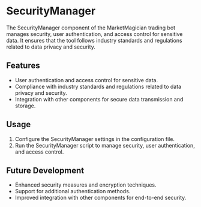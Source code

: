 # SecurityManager

The SecurityManager component of the MarketMagician trading bot manages security, user authentication, and access control for sensitive data. It ensures that the tool follows industry standards and regulations related to data privacy and security.

## Features

- User authentication and access control for sensitive data.
- Compliance with industry standards and regulations related to data privacy and security.
- Integration with other components for secure data transmission and storage.

## Usage

1. Configure the SecurityManager settings in the configuration file.
2. Run the SecurityManager script to manage security, user authentication, and access control.

## Future Development

- Enhanced security measures and encryption techniques.
- Support for additional authentication methods.
- Improved integration with other components for end-to-end security.
